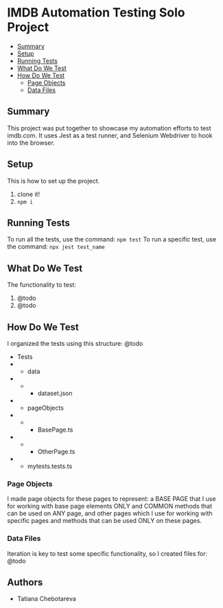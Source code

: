 # IMDB Automation Testing Solo Project

- [Summary](#summary)
- [Setup](#setup)
- [Running Tests](#running-tests)
- [What Do We Test](#what-do-we-test)
- [How Do We Test](#how-do-we-test)
  - [Page Objects](#page-objects)
  - [Data Files](#data-files)

## Summary

This project was put together to showcase my automation efforts to test imdb.com. 
It uses Jest as a test runner, and Selenium Webdriver to hook into the browser.

## Setup

This is how to set up the project.
1. clone it!
1. `npm i`

## Running Tests

To run all the tests, use the command: `npm test`
To run a specific test, use the command: `npx jest test_name`

## What Do We Test

The functionality to test:
1. @todo
1. @todo

## How Do We Test

I organized the tests using this structure: @todo
- Tests
- - data
- - - dataset.json
- - pageObjects
- - - BasePage.ts
- - - OtherPage.ts
- - mytests.tests.ts

### Page Objects

I made page objects for these pages to represent: a BASE PAGE that I use for working with base page elements ONLY and COMMON methods that can be used on ANY page, and other pages which I use for working with specific pages and methods that can be used ONLY on these pages.

### Data Files

Iteration is key to test some specific functionality, so I created files for: @todo

## Authors
- Tatiana Chebotareva